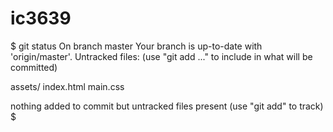 # ic3639
$ git status
On branch master
Your branch is up-to-date with 'origin/master'.
Untracked files:
  (use "git add <file>..." to include in what will be committed)

  assets/
  index.html
  main.css

nothing added to commit but untracked files present (use "git add" to track)
$